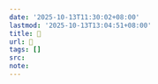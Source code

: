 ```yaml
---
date: '2025-10-13T11:30:02+08:00'
lastmod: '2025-10-13T13:04:51+08:00'
title: 󰤋
url: 󰤋
tags: []
src:
note:
---
```

